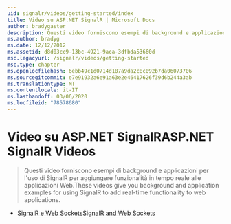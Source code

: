 ```yaml
---
uid: signalr/videos/getting-started/index
title: Video su ASP.NET SignalR | Microsoft Docs
author: bradygaster
description: Questi video forniscono esempi di background e applicazioni per l'uso di SignalR per aggiungere funzionalità in tempo reale alle applicazioni Web.
ms.author: bradyg
ms.date: 12/12/2012
ms.assetid: d8d03cc9-13bc-4921-9aca-3dfbda53660d
msc.legacyurl: /signalr/videos/getting-started
msc.type: chapter
ms.openlocfilehash: 6ebb49c1d0714d187a9da2c8c092b7da06073706
ms.sourcegitcommit: e7e91932a6e91a63e2e46417626f39d6b244a3ab
ms.translationtype: MT
ms.contentlocale: it-IT
ms.lasthandoff: 03/06/2020
ms.locfileid: "78578680"
---
```

# <a name="aspnet-signalr-videos"></a><span data-ttu-id="ae16d-103">Video su ASP.NET SignalR</span><span class="sxs-lookup"><span data-stu-id="ae16d-103">ASP.NET SignalR Videos</span></span>

> <span data-ttu-id="ae16d-104">Questi video forniscono esempi di background e applicazioni per l'uso di SignalR per aggiungere funzionalità in tempo reale alle applicazioni Web.</span><span class="sxs-lookup"><span data-stu-id="ae16d-104">These videos give you background and application examples for using SignalR to add real-time functionality to web applications.</span></span>

- [<span data-ttu-id="ae16d-105">SignalR e Web Sockets</span><span class="sxs-lookup"><span data-stu-id="ae16d-105">SignalR and Web Sockets</span></span>](signalr-and-web-sockets.md)
